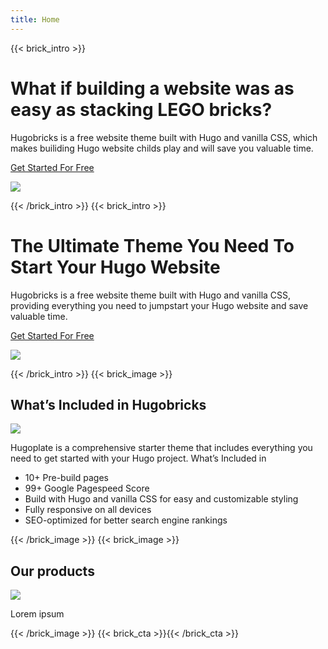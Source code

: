 ```yaml
---
title: Home
---
```

{{< brick_intro >}}

# What if building a website was as easy as stacking LEGO bricks?

Hugobricks is a free website theme built with Hugo and vanilla CSS, which makes builiding Hugo website childs play and will save you valuable time.


[Get Started For Free](/get-started/)

![](/uploads/brick_intro.png)

{{< /brick_intro >}}
{{< brick_intro >}}

# The Ultimate Theme You Need To Start Your Hugo Website

Hugobricks is a free website theme built with Hugo and vanilla CSS, providing everything you need to jumpstart your Hugo website and save valuable time.

[Get Started For Free](/get-started/)

![](/uploads/brick_intro.png)

{{< /brick_intro >}}
{{< brick_image >}}

## What’s Included in Hugobricks

![](/uploads/brick_image.png)

Hugoplate is a comprehensive starter theme that includes everything you need to get started with your Hugo project. What’s Included in 

- 10+ Pre-build pages
- 99+ Google Pagespeed Score
- Build with Hugo and vanilla CSS for easy and customizable styling
- Fully responsive on all devices
- SEO-optimized for better search engine rankings


{{< /brick_image >}}
{{< brick_image >}}

## Our products

![](/uploads/brick_image.png)

Lorem ipsum

{{< /brick_image >}}
{{< brick_cta >}}{{< /brick_cta >}}
